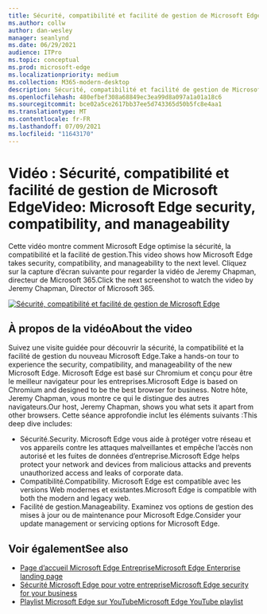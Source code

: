 ```yaml
---
title: Sécurité, compatibilité et facilité de gestion de Microsoft Edge
ms.author: collw
author: dan-wesley
manager: seanlynd
ms.date: 06/29/2021
audience: ITPro
ms.topic: conceptual
ms.prod: microsoft-edge
ms.localizationpriority: medium
ms.collection: M365-modern-desktop
description: Sécurité, compatibilité et facilité de gestion de Microsoft Edge
ms.openlocfilehash: 480efbef308a68849ec3ea99d8a097a1a01a18c6
ms.sourcegitcommit: bce02a5ce2617bb37ee5d743365d50b5fc8e4aa1
ms.translationtype: MT
ms.contentlocale: fr-FR
ms.lasthandoff: 07/09/2021
ms.locfileid: "11643170"
---
```

# <a name="video-microsoft-edge-security-compatibility-and-manageability"></a><span data-ttu-id="3c0d2-103">Vidéo : Sécurité, compatibilité et facilité de gestion de Microsoft Edge</span><span class="sxs-lookup"><span data-stu-id="3c0d2-103">Video: Microsoft Edge security, compatibility, and manageability</span></span>

<span data-ttu-id="3c0d2-104">Cette vidéo montre comment Microsoft Edge optimise la sécurité, la compatibilité et la facilité de gestion.</span><span class="sxs-lookup"><span data-stu-id="3c0d2-104">This video shows how Microsoft Edge takes security, compatibility, and manageability to the next level.</span></span> <span data-ttu-id="3c0d2-105">Cliquez sur la capture d’écran suivante pour regarder la vidéo de Jeremy Chapman, directeur de Microsoft 365.</span><span class="sxs-lookup"><span data-stu-id="3c0d2-105">Click the next screenshot to watch the video by Jeremy Chapman, Director of Microsoft 365.</span></span>

[![Sécurité, compatibilité et facilité de gestion de Microsoft Edge](media/microsoft-edge-video-security-compatibility-manageability/0.png)](http://www.youtube.com/watch?v=uMmh_gNaM4I "Microsoft Edge security, compatibility, and manageability")

## <a name="about-the-video"></a><span data-ttu-id="3c0d2-107">À propos de la vidéo</span><span class="sxs-lookup"><span data-stu-id="3c0d2-107">About the video</span></span>

<span data-ttu-id="3c0d2-108">Suivez une visite guidée pour découvrir la sécurité, la compatibilité et la facilité de gestion du nouveau Microsoft Edge.</span><span class="sxs-lookup"><span data-stu-id="3c0d2-108">Take a hands-on tour to experience the security, compatibility, and manageability of the new Microsoft Edge.</span></span> <span data-ttu-id="3c0d2-109">Microsoft Edge est basé sur Chromium et conçu pour être le meilleur navigateur pour les entreprises.</span><span class="sxs-lookup"><span data-stu-id="3c0d2-109">Microsoft Edge is based on Chromium and designed to be the best browser for business.</span></span> <span data-ttu-id="3c0d2-110">Notre hôte, Jeremy Chapman, vous montre ce qui le distingue des autres navigateurs.</span><span class="sxs-lookup"><span data-stu-id="3c0d2-110">Our host, Jeremy Chapman, shows you what sets it apart from other browsers.</span></span> <span data-ttu-id="3c0d2-111">Cette séance approfondie inclut les éléments suivants :</span><span class="sxs-lookup"><span data-stu-id="3c0d2-111">This deep dive includes:</span></span>

- <span data-ttu-id="3c0d2-112">Sécurité.</span><span class="sxs-lookup"><span data-stu-id="3c0d2-112">Security.</span></span> <span data-ttu-id="3c0d2-113">Microsoft Edge vous aide à protéger votre réseau et vos appareils contre les attaques malveillantes et empêche l’accès non autorisé et les fuites de données d’entreprise.</span><span class="sxs-lookup"><span data-stu-id="3c0d2-113">Microsoft Edge helps protect your network and devices from malicious attacks and prevents unauthorized access and leaks of corporate data.</span></span>
- <span data-ttu-id="3c0d2-114">Compatibilité.</span><span class="sxs-lookup"><span data-stu-id="3c0d2-114">Compatibility.</span></span> <span data-ttu-id="3c0d2-115">Microsoft Edge est compatible avec les versions Web modernes et existantes.</span><span class="sxs-lookup"><span data-stu-id="3c0d2-115">Microsoft Edge is compatible with both the modern and legacy web.</span></span>
- <span data-ttu-id="3c0d2-116">Facilité de gestion.</span><span class="sxs-lookup"><span data-stu-id="3c0d2-116">Manageability.</span></span> <span data-ttu-id="3c0d2-117">Examinez vos options de gestion des mises à jour ou de maintenance pour Microsoft Edge.</span><span class="sxs-lookup"><span data-stu-id="3c0d2-117">Consider your update management or servicing options for Microsoft Edge.</span></span>

## <a name="see-also"></a><span data-ttu-id="3c0d2-118">Voir également</span><span class="sxs-lookup"><span data-stu-id="3c0d2-118">See also</span></span>

- [<span data-ttu-id="3c0d2-119">Page d’accueil Microsoft Edge Entreprise</span><span class="sxs-lookup"><span data-stu-id="3c0d2-119">Microsoft Edge Enterprise landing page</span></span>](https://aka.ms/EdgeEnterprise)
- [<span data-ttu-id="3c0d2-120">Sécurité Microsoft Edge pour votre entreprise</span><span class="sxs-lookup"><span data-stu-id="3c0d2-120">Microsoft Edge security for your business</span></span>](ms-edge-security-for-business.md)
- [<span data-ttu-id="3c0d2-121">Playlist Microsoft Edge sur YouTube</span><span class="sxs-lookup"><span data-stu-id="3c0d2-121">Microsoft Edge YouTube playlist</span></span>](https://www.youtube.com/playlist?list=PLXtHYVsvn_b-uXh1tMeYpT-0iD8tD3tFy)